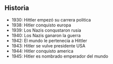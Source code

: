 ## Historia

- 1930: Hittler empezó su carrera politica
- 1938: Hitler conquisto europa
- 1939: Los Nazis conqustaron rusia
- 1940: Los Nazis ganaron la guerra
- 1942: El mundo le pertenecia a Hittler
- 1943: Hitler se vulve presidente USA
- 1944: Hitler conquisto america
- 1945: Hitler es nombrado emperador del mundo
